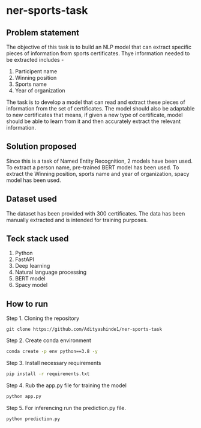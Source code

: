 # ner-sports-task

## Problem statement

The objective of this task is to build an NLP model that can extract specific pieces of information from sports certificates. Thye information needed to be extracted includes - 
1. Participent name
2. Winning position
3. Sports name
4. Year of organization

The task is to develop a model that can read and extract these pieces of information from the set of certificates. The model should also be adaptable to new certificates that means, if given a new type of certificate, model should be able to learn from it and then accurately extract the relevant information.

## Solution proposed

Since this is a task of Named Entity Recognition, 2 models have been used. To extract a person name, pre-trained BERT model has been used. To extract the Winning position, sports name and year of organization, spacy model has been used. 

## Dataset used
The dataset has been provided with 300 certificates. The data has been manually extracted and is intended for training purposes.

## Teck stack used
1. Python 
2. FastAPI
3. Deep learning
4. Natural language processing
5. BERT model
6. Spacy model

## How to run

Step 1. Cloning the repository
```
git clone https://github.com/Adityashinde1/ner-sports-task
```

Step 2. Create conda environment
```bash
conda create -p env python==3.8 -y
```

Step 3. Install necessary requirements
```bash
pip install -r requirements.txt
```

Step 4. Rub the app.py file for training the model
```bash
python app.py
```

Step 5. For inferencing run the prediction.py file. 
```bash
python prediction.py
```
